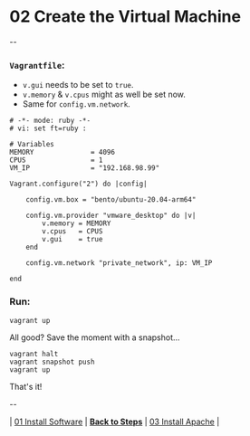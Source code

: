 # 02 Create the Virtual Machine

--

### `Vagrantfile`:

* `v.gui` needs to be set to `true`.
* `v.memory` & `v.cpus` might as well be set now.
* Same for `config.vm.network`.

```
# -*- mode: ruby -*-
# vi: set ft=ruby :

# Variables
MEMORY              = 4096
CPUS                = 1
VM_IP               = "192.168.98.99"

Vagrant.configure("2") do |config|

	config.vm.box = "bento/ubuntu-20.04-arm64"

	config.vm.provider "vmware_desktop" do |v|
		v.memory = MEMORY
		v.cpus   = CPUS
		v.gui    = true
	end

	config.vm.network "private_network", ip: VM_IP

end
```

### Run:

```
vagrant up
```

All good? Save the moment with a snapshot...

```
vagrant halt
vagrant snapshot push
vagrant up
```

That's it!

--

<!-- Create the Virtual Machine -->
| [01 Install Software](./01_Install_Software.md)
| [**Back to Steps**](../README.md)
| [03 Install Apache](./03_Install_Apache.md)
|
